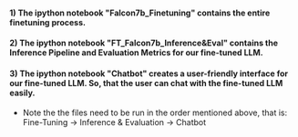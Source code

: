 #### 1) The ipython notebook "Falcon7b_Finetuning" contains the entire finetuning process.<br>

#### 2) The ipython notebook "FT_Falcon7b_Inference&Eval" contains the Inference Pipeline and Evaluation Metrics for our fine-tuned LLM.<br>

#### 3) The ipython notebook "Chatbot" creates a user-friendly interface for our fine-tuned LLM. So, that the user can chat with the fine-tuned LLM easily.

* Note the the files need to be run in the order mentioned above, that is: <br>
Fine-Tuning &rarr; Inference & Evaluation &rarr; Chatbot

